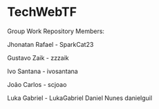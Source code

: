# TechWebTF
Group Work Repository
Members:

Jhonatan Rafael - SparkCat23

Gustavo Zaik - zzzaik

Ivo  Santana - ivosantana

João Carlos - scjoao

Luka Gabriel - LukaGabriel
Daniel Nunes danielguil
